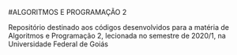 #ALGORITMOS E PROGRAMAÇÃO 2	

Repositório destinado aos códigos desenvolvidos para a matéria de Algoritmos e Programação 2, lecionada no semestre de 2020/1, na Universidade Federal de Goiás
